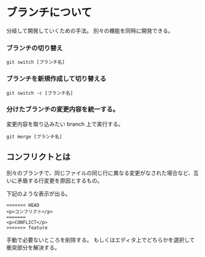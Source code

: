 # ブランチについて

分岐して開発していくための手法。
別々の機能を同時に開発できる。

### ブランチの切り替え

```
git switch [ブランチ名]
```

### ブランチを新規作成して切り替える

```
git switch -c [ブランチ名]
```

### 分けたブランチの変更内容を統一する。

変更内容を取り込みたい branch 上で実行する。

```
git merge [ブランチ名]
```

## コンフリクトとは

別々のブランチで、同じファイルの同じ行に異なる変更がなされた場合など、互いに矛盾する行変更を原因とするもの。

下記のような表示が出る。

```
<<<<<<< HEAD
<p>コンフリクト</p>
=======
<p>CONFLICT</p>
>>>>>>> feature
```

手動で必要ないところを削除する。
もしくはエディタ上でどちらかを選択して衝突部分を解決する。
